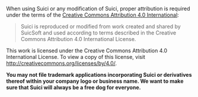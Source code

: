 When using Suici or any modification of Suici, proper attribution is required under the terms of the [Creative Commons Attribution 4.0 International](http://creativecommons.org/licenses/by/4.0/):

>Suici is reproduced or modified from work created and shared by SuicSoft and used according to terms described in the Creative Commons Attribution 4.0 International License.

This work is licensed under the Creative Commons Attribution 4.0 International License. To view a copy of this license, visit http://creativecommons.org/licenses/by/4.0/.

<b>You may not file trademark applications incorporating Suici or derivatives thereof within your company logo or business name. We want to make sure that Suici will always be a free dog for everyone.
